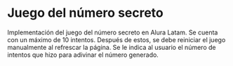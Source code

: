 # Juego del número secreto
Implementación del juego del número secreto en Alura Latam.
Se cuenta con un máximo de 10 intentos. Después de estos, se debe reiniciar el juego manualmente al refrescar la página. Se le indica al usuario el número de intentos que hizo para adivinar el número generado.
